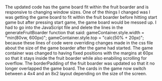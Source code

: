 The updated code has the game board fit within the fruit boarder and is responsive to changing window sizes. One of the things I changed was I was getting the game board to fit within the fruit boarder before hitting start game but after pressing start game, the game board would be messed up. I had to go into the JavaScript file and delete the lines in the generateFruitBoarder function that said: gameContainer.style.width = "min(80vw, 600px)"; gameContainer.style.top = "calc(50% + 20px)"; because these lines of code were overriding changes made in the css file about the size of the game boarder after the game had started. The game container was changed to having fixed positions with the margins at 60px so that it stays inside the fruit boarder while also enabiling scrolling for overflow. The borderPadding of the fruit boarder was updated so that it no longer overlapped the game board. The cards in the game now switch between a 4x4 and an 8x2 layout depending on the size of the screen. 